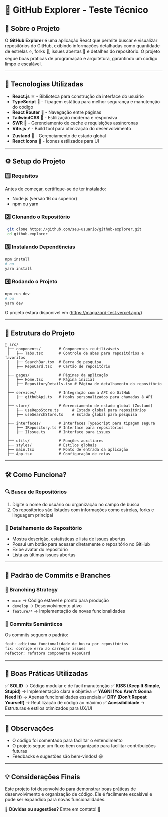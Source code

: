 # 🚀 GitHub Explorer - Teste Técnico

## 📖 Sobre o Projeto

O **GitHub Explorer** é uma aplicação React que permite buscar e visualizar repositórios do GitHub, exibindo informações detalhadas como quantidade de estrelas ⭐, forks 🍴, issues abertas 🐞 e detalhes do repositório. O projeto segue boas práticas de programação e arquitetura, garantindo um código limpo e escalável.

---

## 📌 **Tecnologias Utilizadas**

- **React.js** ⚛️ - Biblioteca para construção da interface do usuário
- **TypeScript** 📜 - Tipagem estática para melhor segurança e manutenção do código
- **React Router** 🚏 - Navegação entre páginas
- **TailwindCSS** 🎨 - Estilização moderna e responsiva
- **SWR** 🔄 - Gerenciamento de cache e requisições assíncronas
- **Vite.js** ⚡ - Build tool para otimização do desenvolvimento
- **Zustand** 🏪 - Gerenciamento de estado global
- **React Icons** 🎨 - Ícones estilizados para UI

---

## ⚙️ **Setup do Projeto**

### **1️⃣ Requisitos**

Antes de começar, certifique-se de ter instalado:

- Node.js (versão 16 ou superior)
- npm ou yarn

### **2️⃣ Clonando o Repositório**

```bash
 git clone https://github.com/seu-usuario/github-explorer.git
 cd github-explorer
```

### **3️⃣ Instalando Dependências**

```bash
npm install
# ou
yarn install
```

### **4️⃣ Rodando o Projeto**

```bash
npm run dev
# ou
yarn dev
```

O projeto estará disponível em (https://magazord-test.vercel.app/)

---

## 📂 **Estrutura do Projeto**

```
📂 src/
 ├── components/        # Componentes reutilizáveis
 │   ├── Tabs.tsx       # Controle de abas para repositórios e favoritos
 │   ├── SearchBar.tsx  # Barra de pesquisa
 │   ├── RepoCard.tsx   # Cartão de repositório
 │
 ├── pages/             # Páginas da aplicação
 │   ├── Home.tsx       # Página inicial
 │   ├── RepositoryDetails.tsx # Página de detalhamento do repositório
 │
 ├── services/          # Integração com a API do GitHub
 │   ├── githubApi.ts   # Hooks personalizados para chamadas à API
 │
 ├── store/             # Gerenciamento de estado global (Zustand)
 │   ├── useRepoStore.ts      # Estado global para repositórios
 │   ├── useSearchStore.ts    # Estado global para pesquisa
 │
 ├── interfaces/        # Interfaces TypeScript para tipagem segura
 │   ├── IRepository.ts # Interface para repositórios
 │   ├── IIssue.ts      # Interface para issues
 │
 ├── utils/             # Funções auxiliares
 ├── styles/            # Estilos globais
 ├── main.tsx           # Ponto de entrada da aplicação
 ├── App.tsx            # Configuração de rotas
```

---

## 🛠️ **Como Funciona?**

### **🔍 Busca de Repositórios**

1. Digite o nome do usuário ou organização no campo de busca
2. Os repositórios são listados com informações como estrelas, forks e linguagem principal

### **📄 Detalhamento do Repositório**

- Mostra descrição, estatísticas e lista de issues abertas
- Possui um botão para acessar diretamente o repositório no GitHub
- Exibe avatar do repositório
- Lista as últimas issues abertas

---

## 📝 **Padrão de Commits e Branches**

### **🔹 Branching Strategy**

- `main` → Código estável e pronto para produção
- `develop` → Desenvolvimento ativo
- `feature/*` → Implementação de novas funcionalidades

### **🔹 Commits Semânticos**

Os commits seguem o padrão:

```bash
feat: adiciona funcionalidade de busca por repositórios
fix: corrige erro ao carregar issues
refactor: refatora componente RepoCard
```

---

## 🔎 **Boas Práticas Utilizadas**

✅ **SOLID** → Código modular e de fácil manutenção
✅ **KISS (Keep It Simple, Stupid)** → Implementação clara e objetiva
✅ **YAGNI (You Aren’t Gonna Need It)** → Apenas funcionalidades essenciais
✅ **DRY (Don't Repeat Yourself)** → Reutilização de código ao máximo
✅ **Acessibilidade** → Estruturas e estilos otimizados para UX/UI

---

## 📌 **Observações**

- O código foi comentado para facilitar o entendimento
- O projeto segue um fluxo bem organizado para facilitar contribuições futuras
- Feedbacks e sugestões são bem-vindos! 😃

---

## 💡 **Considerações Finais**

Este projeto foi desenvolvido para demonstrar boas práticas de desenvolvimento e organização de código. Ele é facilmente escalável e pode ser expandido para novas funcionalidades.

📩 **Dúvidas ou sugestões?** Entre em contato! 🚀
